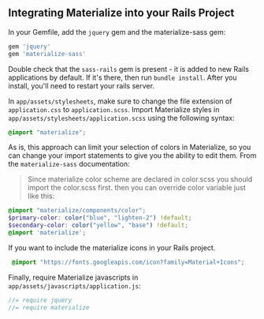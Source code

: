 ## Integrating Materialize into your Rails Project

In your Gemfile, add the `jquery` gem and the materialize-sass gem:

```ruby
gem 'jquery'
gem 'materialize-sass'
```

Double check that the `sass-rails` gem is present - it is added to new Rails applications by default. If it's there, then run ``` bundle install ```.  After you install, you'll need to restart your rails server.

In `app/assets/stylesheets`, make sure to change the file extension of `application.css` to `application.scss`. Import Materialize styles in `app/assets/stylesheets/application.scss` using the following syntax:

```scss
@import "materialize";
```

As is, this approach can limit your selection of colors in Materialize, so you can change your import statements to give you the ability to edit them. From the `materialize-sass` documentation:

> Since materialize color scheme are declared in color.scss you should import the color.scss first. then you can override color variable just like this:
```scss
@import "materialize/components/color";
$primary-color: color("blue", "lighten-2") !default;
$secondary-color: color("yellow", "base") !default;
@import 'materialize';
```

If you want to include the materialize icons in your Rails project.

```scss
 @import "https://fonts.googleapis.com/icon?family=Material+Icons";
```

Finally, require Materialize javascripts in `app/assets/javascripts/application.js`:

```js
//= require jquery
//= require materialize
```
